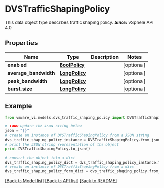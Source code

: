 # DVSTrafficShapingPolicy

This data object type describes traffic shaping policy.  ***Since:*** vSphere API 4.0 

## Properties
Name | Type | Description | Notes
------------ | ------------- | ------------- | -------------
**enabled** | [**BoolPolicy**](BoolPolicy.md) |  | [optional] 
**average_bandwidth** | [**LongPolicy**](LongPolicy.md) |  | [optional] 
**peak_bandwidth** | [**LongPolicy**](LongPolicy.md) |  | [optional] 
**burst_size** | [**LongPolicy**](LongPolicy.md) |  | [optional] 

## Example

```python
from vmware_vi.models.dvs_traffic_shaping_policy import DVSTrafficShapingPolicy

# TODO update the JSON string below
json = "{}"
# create an instance of DVSTrafficShapingPolicy from a JSON string
dvs_traffic_shaping_policy_instance = DVSTrafficShapingPolicy.from_json(json)
# print the JSON string representation of the object
print DVSTrafficShapingPolicy.to_json()

# convert the object into a dict
dvs_traffic_shaping_policy_dict = dvs_traffic_shaping_policy_instance.to_dict()
# create an instance of DVSTrafficShapingPolicy from a dict
dvs_traffic_shaping_policy_form_dict = dvs_traffic_shaping_policy.from_dict(dvs_traffic_shaping_policy_dict)
```
[[Back to Model list]](../README.md#documentation-for-models) [[Back to API list]](../README.md#documentation-for-api-endpoints) [[Back to README]](../README.md)


